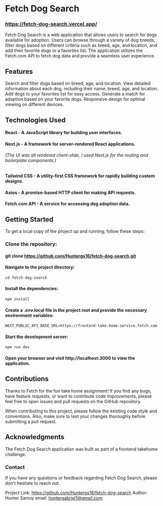# Fetch Dog Search
### https://fetch-dog-search.vercel.app/
Fetch Dog Search is a web application that allows users to search for dogs available for adoption. Users can browse through a variety of dog breeds, filter dogs based on different criteria such as breed, age, and location, and add their favorite dogs to a favorites list. The application utilizes the Fetch.com API to fetch dog data and provide a seamless user experience.

## Features
Search and filter dogs based on breed, age, and location.
View detailed information about each dog, including their name, breed, age, and location.
Add dogs to your favorites list for easy access.
Generate a match for adoption based on your favorite dogs.
Responsive design for optimal viewing on different devices.
## Technologies Used
#### React - A JavaScript library for building user interfaces.
#### Next.js - A framework for server-rendered React applications. 
######   (The UI was all rendered client-slide, I used Next.js for the routing and boilerplate components.)
#### Tailwind CSS - A utility-first CSS framework for rapidly building custom designs.
#### Axios - A promise-based HTTP client for making API requests.
#### Fetch.com API - A service for accessing dog adoption data.

## Getting Started
To get a local copy of the project up and running, follow these steps:

### Clone the repository:
#### git clone https://github.com/Huntergs16/fetch-dog-search.git
#### Navigate to the project directory:
```
cd fetch-dog-search
```
#### Install the dependencies:
```
npm install
```
#### Create a .env.local file in the project root and provide the necessary environment variables:
```
NEXT_PUBLIC_API_BASE_URL=https://frontend-take-home-service.fetch.com
```
#### Start the development server:
```
npm run dev
```
#### Open your browser and visit http://localhost:3000 to view the application.

## Contributions
Thanks to Fetch for the fun take home assignment! If you find any bugs, have feature requests, or want to contribute code improvements, please feel free to open issues and pull requests on the GitHub repository.

When contributing to this project, please follow the existing code style and conventions. Also, make sure to test your changes thoroughly before submitting a pull request.

## Acknowledgments
The Fetch Dog Search application was built as part of a frontend takehome challenge.

### Contact
If you have any questions or feedback regarding Fetch Dog Search, please don't hesitate to reach out.

Project Link: https://github.com/Huntergs16/fetch-dog-search
Author: Hunter Samoy
email: huntergabriel1@gmail.com
